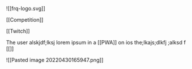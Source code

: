 ![[frq-logo.svg]]

[[Competition]]




[[Twitch]]

The user alskjdf;lksj lorem ipsum in a [[PWA]] on ios the;lkajs;dlkfj ;alksd f
[[]]


![[Pasted image 20220430165947.png]]

